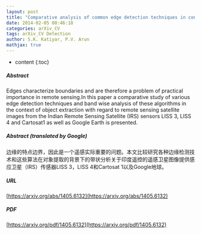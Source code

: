 ```yaml
---
layout: post
title: "Comparative analysis of common edge detection techniques in context of object extraction"
date: 2014-02-05 00:46:18
categories: arXiv_CV
tags: arXiv_CV Detection
author: S.K. Katiyar, P.V. Arun
mathjax: true
---
```


* content
{:toc}

##### Abstract
Edges characterize boundaries and are therefore a problem of practical importance in remote sensing.In this paper a comparative study of various edge detection techniques and band wise analysis of these algorithms in the context of object extraction with regard to remote sensing satellite images from the Indian Remote Sensing Satellite (IRS) sensors LISS 3, LISS 4 and Cartosat1 as well as Google Earth is presented.

##### Abstract (translated by Google)
边缘的特点边界，因此是一个遥感实际重要的问题。本文比较研究各种边缘检测技术和这些算法在对象提取的背景下的带状分析关于印度遥控的遥感卫星图像提供感应卫星（IRS）传感器LISS 3，LISS 4和Cartosat 1以及Google地球。

##### URL
[https://arxiv.org/abs/1405.6132](https://arxiv.org/abs/1405.6132)

##### PDF
[https://arxiv.org/pdf/1405.6132](https://arxiv.org/pdf/1405.6132)

